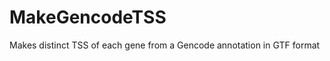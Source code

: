 MakeGencodeTSS
==============

Makes distinct TSS of each gene from a Gencode annotation in GTF format
